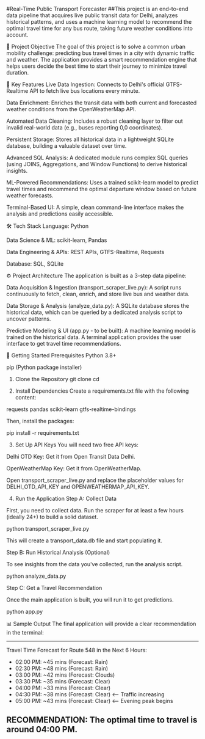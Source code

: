 #Real-Time Public Transport Forecaster
##This project is an end-to-end data pipeline that acquires live public transit data for Delhi, analyzes historical patterns, and uses a machine learning model to recommend the optimal travel time for any bus route, taking future weather conditions into account.

🚀 Project Objective
The goal of this project is to solve a common urban mobility challenge: predicting bus travel times in a city with dynamic traffic and weather. The application provides a smart recommendation engine that helps users decide the best time to start their journey to minimize travel duration.

🌟 Key Features
Live Data Ingestion: Connects to Delhi's official GTFS-Realtime API to fetch live bus locations every minute.

Data Enrichment: Enriches the transit data with both current and forecasted weather conditions from the OpenWeatherMap API.

Automated Data Cleaning: Includes a robust cleaning layer to filter out invalid real-world data (e.g., buses reporting 0,0 coordinates).

Persistent Storage: Stores all historical data in a lightweight SQLite database, building a valuable dataset over time.

Advanced SQL Analysis: A dedicated module runs complex SQL queries (using JOINS, Aggregations, and Window Functions) to derive historical insights.

ML-Powered Recommendations: Uses a trained scikit-learn model to predict travel times and recommend the optimal departure window based on future weather forecasts.

Terminal-Based UI: A simple, clean command-line interface makes the analysis and predictions easily accessible.

🛠️ Tech Stack
Language: Python

Data Science & ML: scikit-learn, Pandas

Data Engineering & APIs: REST APIs, GTFS-Realtime, Requests

Database: SQL, SQLite

⚙️ Project Architecture
The application is built as a 3-step data pipeline:

Data Acquisition & Ingestion (transport_scraper_live.py): A script runs continuously to fetch, clean, enrich, and store live bus and weather data.

Data Storage & Analysis (analyze_data.py): A SQLite database stores the historical data, which can be queried by a dedicated analysis script to uncover patterns.

Predictive Modeling & UI (app.py - to be built): A machine learning model is trained on the historical data. A terminal application provides the user interface to get travel time recommendations.

🏁 Getting Started
Prerequisites
Python 3.8+

pip (Python package installer)

1. Clone the Repository
git clone <your-repository-url>
cd <your-repository-name>

2. Install Dependencies
Create a requirements.txt file with the following content:

requests
pandas
scikit-learn
gtfs-realtime-bindings

Then, install the packages:

pip install -r requirements.txt

3. Set Up API Keys
You will need two free API keys:

Delhi OTD Key: Get it from Open Transit Data Delhi.

OpenWeatherMap Key: Get it from OpenWeatherMap.

Open transport_scraper_live.py and replace the placeholder values for DELHI_OTD_API_KEY and OPENWEATHERMAP_API_KEY.

4. Run the Application
Step A: Collect Data

First, you need to collect data. Run the scraper for at least a few hours (ideally 24+) to build a solid dataset.

python transport_scraper_live.py

This will create a transport_data.db file and start populating it.

Step B: Run Historical Analysis (Optional)

To see insights from the data you've collected, run the analysis script.

python analyze_data.py

Step C: Get a Travel Recommendation

Once the main application is built, you will run it to get predictions.

python app.py

📊 Sample Output
The final application will provide a clear recommendation in the terminal:

------------------------------------------------------------------
Travel Time Forecast for Route 548 in the Next 6 Hours:

- 02:00 PM: ~45 mins (Forecast: Rain)
- 02:30 PM: ~48 mins (Forecast: Rain)
- 03:00 PM: ~42 mins (Forecast: Clouds)
- 03:30 PM: ~35 mins (Forecast: Clear)
- 04:00 PM: ~33 mins (Forecast: Clear)
- 04:30 PM: ~38 mins (Forecast: Clear) <-- Traffic increasing
- 05:00 PM: ~43 mins (Forecast: Clear) <-- Evening peak begins

RECOMMENDATION: The optimal time to travel is around 04:00 PM.
------------------------------------------------------------------
